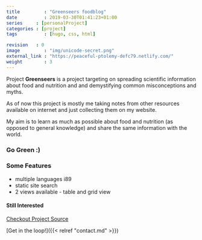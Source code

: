 ```yaml
---
title         : "Greenseers foodblog"
date          : 2019-03-30T01:41:23+01:00
series     : [personalProject]
categories : [project]
tags          : [hugo, css, html]

revision   : 0
image         : "img/unicode-secret.png"
external_link : "https://peaceful-ptolemy-defc79.netlify.com/"
weight        : 3
---
```


Project **Greenseers** is a project targeting on spreading scientific information about food and nutrition and and demystifying common misconceptions and myths.

As of now this project is mostly me taking notes from other resources available on internet
and just collecting them on my website.

My aim is to learn as much as possible about food and nutrition (as opposed to general knowledge)
and share the same information with the world.

### Go Green :)

### Some Features
- multiple languages i89
- static site search
- 2 views available - table and grid view

#### Still Interested

<div class="w3-button w3-theme">
  <a href="https://github.com/Green-Sight/greenseers">
    <i class="fa fa-github"></i>  Checkout Project Source
  </a>
</div>

[Get in the loop!]({{< relref "contact.md" >}})
